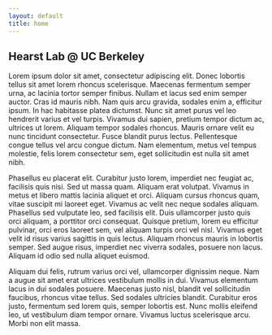 ```yaml
---
layout: default
title: home
---
```



## Hearst Lab @ UC Berkeley

Lorem ipsum dolor sit amet, consectetur adipiscing elit. Donec lobortis tellus sit amet lorem rhoncus scelerisque. Maecenas fermentum semper urna, ac lacinia tortor semper finibus. Nullam et lacus sed enim semper auctor. Cras id mauris nibh. Nam quis arcu gravida, sodales enim a, efficitur ipsum. In hac habitasse platea dictumst. Nunc sit amet purus vel leo hendrerit varius et vel turpis. Vivamus dui sapien, pretium tempor dictum ac, ultrices ut lorem. Aliquam tempor sodales rhoncus. Mauris ornare velit eu nunc tincidunt consectetur. Fusce blandit purus lectus. Pellentesque congue tellus vel arcu congue dictum. Nam elementum, metus vel tempus molestie, felis lorem consectetur sem, eget sollicitudin est nulla sit amet nibh.

Phasellus eu placerat elit. Curabitur justo lorem, imperdiet nec feugiat ac, facilisis quis nisi. Sed ut massa quam. Aliquam erat volutpat. Vivamus in metus et libero mattis lacinia aliquet et orci. Aliquam cursus rhoncus quam, vitae suscipit mi laoreet eget. Vivamus ac velit nec neque sodales aliquam. Phasellus sed vulputate leo, sed facilisis elit. Duis ullamcorper justo quis orci aliquam, a porttitor orci consequat. Quisque pretium, lorem eu efficitur pulvinar, orci eros laoreet sem, vel aliquam turpis orci vel nisl. Vivamus eget velit id risus varius sagittis in quis lectus. Aliquam rhoncus mauris in lobortis semper. Sed augue risus, imperdiet nec viverra sodales, posuere non lacus. Aliquam id odio sed nulla aliquet euismod.

Aliquam dui felis, rutrum varius orci vel, ullamcorper dignissim neque. Nam a augue sit amet erat ultrices vestibulum mollis in dui. Vivamus elementum lacus in dui sodales posuere. Maecenas justo nisl, blandit vel sollicitudin faucibus, rhoncus vitae tellus. Sed sodales ultricies blandit. Curabitur eros justo, fermentum sed lorem quis, semper lobortis est. Nunc mollis eleifend leo, ut vestibulum diam tempor ornare. Vivamus luctus scelerisque arcu. Morbi non elit massa.


